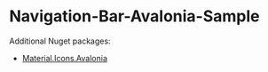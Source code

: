 # Navigation-Bar-Avalonia-Sample
Additional Nuget packages:
- [Material.Icons.Avalonia](https://github.com/SKProCH/Material.Icons?tab=readme-ov-file#getting-started)